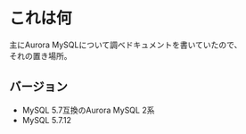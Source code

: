 # これは何
主にAurora MySQLについて調べドキュメントを書いていたので、<br/>
それの置き場所。

## バージョン
- MySQL 5.7互換のAurora MySQL 2系
- MySQL 5.7.12